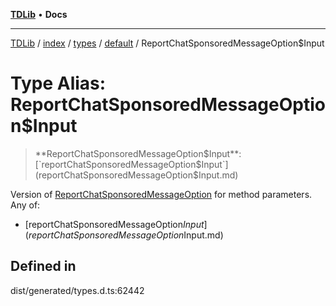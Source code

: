 [**TDLib**](../../../../../../README.md) • **Docs**

***

[TDLib](../../../../../../modules.md) / [index](../../../../../README.md) / [types](../../../README.md) / [default](../README.md) / ReportChatSponsoredMessageOption$Input

# Type Alias: ReportChatSponsoredMessageOption$Input

> **ReportChatSponsoredMessageOption$Input**: [`reportChatSponsoredMessageOption$Input`](reportChatSponsoredMessageOption$Input.md)

Version of [ReportChatSponsoredMessageOption](ReportChatSponsoredMessageOption-1.md) for method parameters.
Any of:
- [reportChatSponsoredMessageOption$Input](reportChatSponsoredMessageOption$Input.md)

## Defined in

dist/generated/types.d.ts:62442
